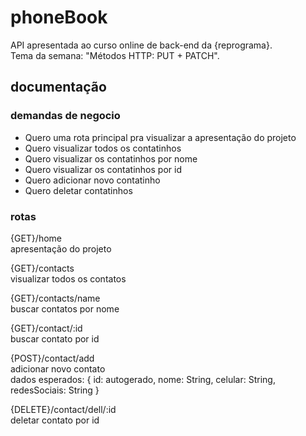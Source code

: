 # phoneBook
API apresentada ao curso online de back-end da {reprograma}.  
Tema da semana: "Métodos HTTP: PUT + PATCH".


## documentação

### demandas de negocio
- Quero uma rota principal pra visualizar a apresentação do projeto
- Quero visualizar todos os contatinhos
- Quero visualizar os contatinhos por nome
- Quero visualizar os contatinhos por id
- Quero adicionar novo contatinho
- Quero deletar contatinhos


### rotas

{GET}/home  
apresentação do projeto

{GET}/contacts  
visualizar todos os contatos

{GET}/contacts/name  
buscar contatos por nome

{GET}/contact/:id  
buscar contato por id

{POST}/contact/add  
adicionar novo contato  
dados esperados: {
    id: autogerado,
    nome: String,
    celular: String,
    redesSociais: String
}

{DELETE}/contact/dell/:id  
deletar contato por id